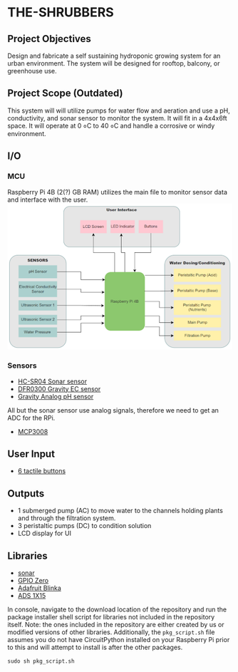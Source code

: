 # THE-SHRUBBERS

## Project Objectives

Design and fabricate a self sustaining hydroponic growing system for an urban environment. The system will be designed for rooftop, balcony, or greenhouse use.

## Project Scope (Outdated)

This system will will utilize pumps for water flow and aeration and use a pH, conductivity, and sonar sensor to monitor the system. It will fit in a 4x4x6ft space. It will operate at 0 ०C to 40 ०C and handle a corrosive or windy environment.

## I/O

### MCU

Raspberry Pi 4B (2(?) GB RAM) utilizes the main file to monitor sensor data and interface with the user.
![imagename](./git-instructions/images/block%20diagram.png)

### Sensors

- [HC-SR04 Sonar sensor](https://www.adafruit.com/product/3942 "Sonar sensor")
- [DFR0300 Gravity EC sensor](https://www.dfrobot.com/product-1123.html "Analog Conductivity Sensor")
- [Gravity Analog pH sensor](https://atlas-scientific.com/kits/gravity-analog-ph-kit/ "pH kit")

All but the sonar sensor use analog signals, therefore we need to get an ADC for the RPi.

- [MCP3008](https://www.adafruit.com/product/856 "10-Bit ADC")

## User Input

- [6 tactile buttons](https://www.adafruit.com/product/1119 "Tactile button pack")

## Outputs

- 1 submerged pump (AC) to move water to the channels holding plants and through the filtration system.
- 3 peristaltic pumps (DC) to condition solution
- LCD display for UI

## Libraries

- [sonar](https://github.com/alaudet/hcsr04sensor "HC-SR04 Ultrasonic Sensor on Raspberry Pi")
- [GPIO Zero](https://gpiozero.readthedocs.io/en/stable/installing.html "Installing GPIO Zero")
- [Adafruit Blinka](https://github.com/adafruit/Adafruit_Blinka "Blinka GitHub page")
- [ADS 1X15](https://github.com/adafruit/Adafruit_CircuitPython_ADS1x15 "ADC Library page")

In console, navigate to the download location of the repository and run the package installer shell script for libraries not included in the repository itself. Note: the ones included in the repository are either created by us or modified versions of other libraries. Additionally, the `pkg_script.sh` file assumes you do not have CircuitPython installed on your Raspberry Pi prior to this and will attempt to install is after the other packages.
```
sudo sh pkg_script.sh
```
